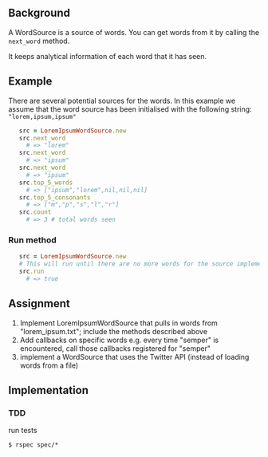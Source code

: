 ## Background

A WordSource is a source of words. You can get words from it by calling the `next_word` method.

It keeps analytical information of each word that it has seen.

## Example

   There are several potential sources for the words. In this example we assume that the word source has been initialised with the following string: `"lorem,ipsum,ipsum"`

```ruby
   src = LoremIpsumWordSource.new
   src.next_word
     # => "lorem"
   src.next_word
     # => "ipsum"
   src.next_word
     # => "ipsum"
   src.top_5_words
     # => ["ipsum","lorem",nil,nil,nil]
   src.top_5_consonants
     # => ["m","p","s","l","r"]
   src.count
     # => 3 # total words seen
```

### Run method

```ruby
   src = LoremIpsumWordSource.new
   # This will run until there are no more words for the source implementation.
   src.run
     # => true
```

## Assignment

1. Implement LoremIpsumWordSource that pulls in words from "lorem_ipsum.txt"; include the methods described above
2. Add callbacks on specific words e.g. every time "semper" is encountered, call those callbacks registered for "semper"
3. implement a WordSource that uses the Twitter API (instead of loading words from a file)


## Implementation

### TDD

run tests

    $ rspec spec/*

